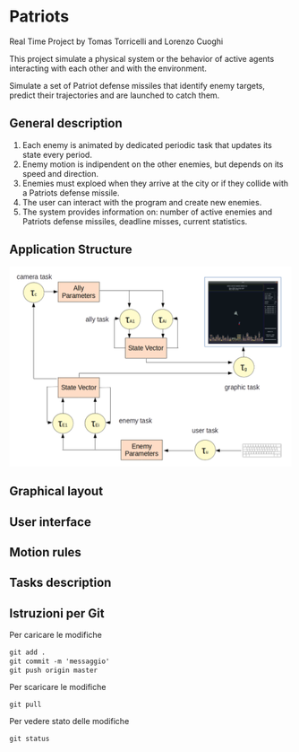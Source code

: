 ﻿# Patriots
Real Time Project by Tomas Torricelli and Lorenzo Cuoghi

This project simulate a physical system or the behavior of active agents interacting with each other and with the environment.

Simulate a set of Patriot defense missiles that identify enemy targets, predict their trajectories and are launched to catch them.

## General description
1. Each enemy is animated by dedicated periodic task that updates its state every period.
2. Enemy motion is indipendent on the other enemies, but depends on its speed and direction.
3. Enemies must exploed when they arrive at the city or if they collide with a Patriots defense missile.
4. The user can interact with the program and create new enemies.
5. The system provides information on: number of active enemies and Patriots defense missiles, deadline misses, current statistics.

## Application Structure
![alt text](https://github.com/212622/RealTimeProject/blob/master/README/Applicationstructure.png)
## Graphical layout

## User interface
## Motion rules

## Tasks description
## Istruzioni per Git

Per caricare le modifiche

	git add .
	git commit -m 'messaggio'
	git push origin master

Per scaricare le modifiche

	git pull
	
Per vedere stato delle modifiche

	git status
	
